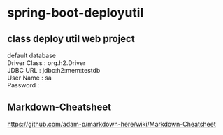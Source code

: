 # spring-boot-deployutil
## class deploy util web project
default database<br>
Driver Class : org.h2.Driver<br>
JDBC URL : jdbc:h2:mem:testdb<br>
User Name : sa<br>
Password :  <blank><br>

## Markdown-Cheatsheet
https://github.com/adam-p/markdown-here/wiki/Markdown-Cheatsheet
